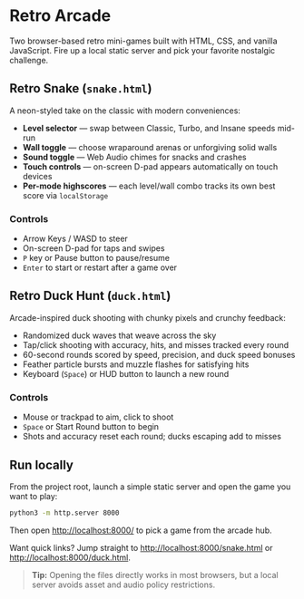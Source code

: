 # Retro Arcade

Two browser-based retro mini-games built with HTML, CSS, and vanilla JavaScript. Fire up a local static server and pick your favorite nostalgic challenge.

## Retro Snake (`snake.html`)

A neon-styled take on the classic with modern conveniences:

- **Level selector** — swap between Classic, Turbo, and Insane speeds mid-run
- **Wall toggle** — choose wraparound arenas or unforgiving solid walls
- **Sound toggle** — Web Audio chimes for snacks and crashes
- **Touch controls** — on-screen D-pad appears automatically on touch devices
- **Per-mode highscores** — each level/wall combo tracks its own best score via `localStorage`

### Controls

- Arrow Keys / WASD to steer
- On-screen D-pad for taps and swipes
- `P` key or Pause button to pause/resume
- `Enter` to start or restart after a game over

## Retro Duck Hunt (`duck.html`)

Arcade-inspired duck shooting with chunky pixels and crunchy feedback:

- Randomized duck waves that weave across the sky
- Tap/click shooting with accuracy, hits, and misses tracked every round
- 60-second rounds scored by speed, precision, and duck speed bonuses
- Feather particle bursts and muzzle flashes for satisfying hits
- Keyboard (`Space`) or HUD button to launch a new round

### Controls

- Mouse or trackpad to aim, click to shoot
- `Space` or Start Round button to begin
- Shots and accuracy reset each round; ducks escaping add to misses

## Run locally

From the project root, launch a simple static server and open the game you want to play:

```bash
python3 -m http.server 8000
```

Then open <http://localhost:8000/> to pick a game from the arcade hub.

Want quick links? Jump straight to <http://localhost:8000/snake.html> or <http://localhost:8000/duck.html>.

> **Tip:** Opening the files directly works in most browsers, but a local server avoids asset and audio policy restrictions.